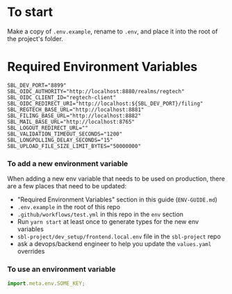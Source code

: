 # To start

Make a copy of `.env.example`, rename to `.env`, and place it into the root of the project's folder.

# Required Environment Variables

```env
SBL_DEV_PORT="8899"
SBL_OIDC_AUTHORITY="http://localhost:8880/realms/regtech"
SBL_OIDC_CLIENT_ID="regtech-client"
SBL_OIDC_REDIRECT_URI="http://localhost:${SBL_DEV_PORT}/filing"
SBL_REGTECH_BASE_URL="http://localhost:8881"
SBL_FILING_BASE_URL="http://localhost:8882"
SBL_MAIL_BASE_URL="http://localhost:8765"
SBL_LOGOUT_REDIRECT_URL=""
SBL_VALIDATION_TIMEOUT_SECONDS="1200"
SBL_LONGPOLLING_DELAY_SECONDS="15"
SBL_UPLOAD_FILE_SIZE_LIMIT_BYTES="50000000"
```

### To add a new environment variable

When adding a new env variable that needs to be used on production, there are a few places that need to be updated:

- "Required Environment Variables" section in this guide (`ENV-GUIDE.md`)
- `.env.example` in the root of this repo
- `.github/workflows/test.yml` in this repo in the `env` section
- Run `yarn start` at least once to generate types for the new env variables
- `sbl-project/dev_setup/frontend.local.env` file in the `sbl-project` repo
- ask a devops/backend engineer to help you update the `values.yaml` overrides

### To use an environment variable

```js
import.meta.env.SOME_KEY;
```
